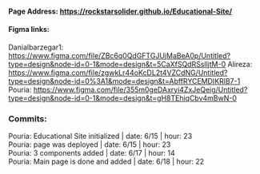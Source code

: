 #### Page Address: https://rockstarsolider.github.io/Educational-Site/

#### Figma links:
Danialbarzegar1: https://www.figma.com/file/ZBc6q0QdGFTGJUjMaBeA0p/Untitled?type=design&node-id=0-1&mode=design&t=5CaXfSQdRSslljtM-0
Alireza: https://www.figma.com/file/zgwkLr44oKcDL2t4VZCdNG/Untitled?type=design&node-id=0%3A1&mode=design&t=AbffRYCEMDIKRlB7-1
Pouria: https://www.figma.com/file/355m0geDAxryi4ZxJeQeig/Untitled?type=design&node-id=0-1&mode=design&t=gH8TEhiqCbv4mBwN-0

### Commits:

Pouria: Educational Site initialized | date: 6/15 | hour: 23 <br/>
Pouria: page was deployed | date: 6/15 | hour: 23 <br/>
Pouria: 3 components added | date: 6/17 | hour: 14 <br/>
Pouria: Main page is done and added | date: 6/18 | hour: 22 <br/>
